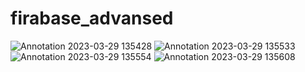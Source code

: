# firabase_advansed

![Annotation 2023-03-29 135428](https://user-images.githubusercontent.com/89692061/228480811-d642969b-65e5-4705-ae16-fe964b6b1a80.png)
![Annotation 2023-03-29 135533](https://user-images.githubusercontent.com/89692061/228481234-cbb53ff0-0eca-4da3-9bcc-6ce045f3f6d4.png)
![Annotation 2023-03-29 135554](https://user-images.githubusercontent.com/89692061/228481241-0b8ff6db-58db-489b-936e-05c77846fcd0.png)
![Annotation 2023-03-29 135608](https://user-images.githubusercontent.com/89692061/228481263-ecfa88c5-ca6c-4270-9d5b-1a52e3dab625.png)

